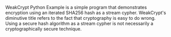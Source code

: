 WeakCrypt Python Example is a simple program that demonstrates 
encryption using an iterated SHA256 hash as a stream cypher. 
WeakCrypt's diminutive title refers to the fact that cryptography 
is easy to do wrong. Using a secure hash algorithm as a stream 
cypher is not necessarily a cryptographically secure technique.
